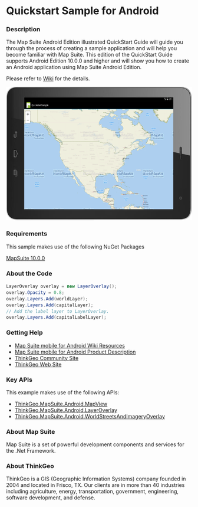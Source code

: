 # Quickstart Sample for Android

### Description
The Map Suite Android Edition illustrated QuickStart Guide will guide you through the process of creating a sample application and will help you become familiar with Map Suite. This edition of the QuickStart Guide supports Android Edition 10.0.0 and higher and will show you how to create an Android application using Map Suite Android Edition.

Please refer to [Wiki](http://wiki.thinkgeo.com/wiki/map_suite_mobile_for_android) for the details.

![Screenshot](https://github.com/ThinkGeo/QuickstartSample-ForAndroid/blob/master/Screenshot.PNG)

### Requirements
This sample makes use of the following NuGet Packages

[MapSuite 10.0.0](https://www.nuget.org/packages?q=ThinkGeo)

### About the Code
```csharp
LayerOverlay overlay = new LayerOverlay();
overlay.Opacity = 0.8;
overlay.Layers.Add(worldLayer);
overlay.Layers.Add(capitalLayer);
// Add the label layer to LayerOverlay.
overlay.Layers.Add(capitalLabelLayer);
```
### Getting Help

- [Map Suite mobile for Android Wiki Resources](http://wiki.thinkgeo.com/wiki/map_suite_mobile_for_android)
- [Map Suite mobile for Android Product Description](https://thinkgeo.com/ui-controls#mobile-platforms)
- [ThinkGeo Community Site](http://community.thinkgeo.com/)
- [ThinkGeo Web Site](http://www.thinkgeo.com)

### Key APIs
This example makes use of the following APIs:

- [ThinkGeo.MapSuite.Android.MapView](http://wiki.thinkgeo.com/wiki/api/thinkgeo.mapsuite.android.mapview)
- [ThinkGeo.MapSuite.Android.LayerOverlay](http://wiki.thinkgeo.com/wiki/api/thinkgeo.mapsuite.android.layeroverlay)
- [ThinkGeo.MapSuite.Android.WorldStreetsAndImageryOverlay](http://wiki.thinkgeo.com/wiki/api/thinkgeo.mapsuite.android.worldstreetsandimageryoverlay)

### About Map Suite
Map Suite is a set of powerful development components and services for the .Net Framework.

### About ThinkGeo
ThinkGeo is a GIS (Geographic Information Systems) company founded in 2004 and located in Frisco, TX. Our clients are in more than 40 industries including agriculture, energy, transportation, government, engineering, software development, and defense.

